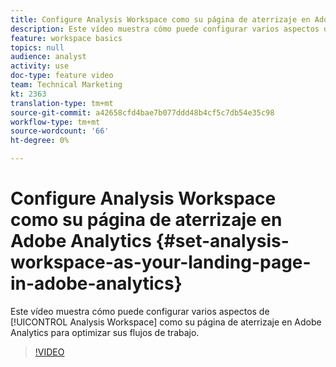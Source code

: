 ```yaml
---
title: Configure Analysis Workspace como su página de aterrizaje en Adobe Analytics
description: Este vídeo muestra cómo puede configurar varios aspectos de Analysis Workspace como su página de aterrizaje en Adobe Analytics para optimizar sus flujos de trabajo.
feature: workspace basics
topics: null
audience: analyst
activity: use
doc-type: feature video
team: Technical Marketing
kt: 2363
translation-type: tm+mt
source-git-commit: a42658cfd4bae7b077ddd48b4cf5c7db54e35c98
workflow-type: tm+mt
source-wordcount: '66'
ht-degree: 0%

---
```



# Configure Analysis Workspace como su página de aterrizaje en Adobe Analytics {#set-analysis-workspace-as-your-landing-page-in-adobe-analytics}

Este vídeo muestra cómo puede configurar varios aspectos de [!UICONTROL Analysis Workspace] como su página de aterrizaje en Adobe Analytics para optimizar sus flujos de trabajo.

>[!VIDEO](https://video.tv.adobe.com/v/25459/?quality=12)
